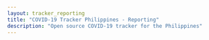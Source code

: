 ```yaml
---
layout: tracker_reporting
title: "COVID-19 Tracker Philippines - Reporting"
description: "Open source COVID-19 tracker for the Philippines"
---
```

